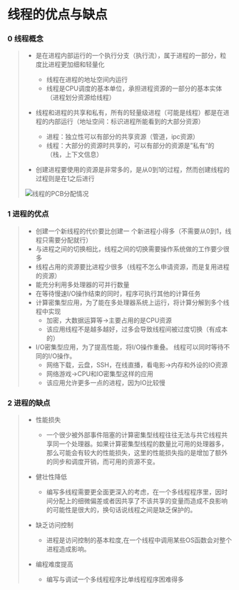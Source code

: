 # 线程的优点与缺点

### 0 线程概念

>- 是在进程内部运行的一个执行分支（执行流），属于进程的一部分，粒度比进程更加细和轻量化
>   - 线程在进程的地址空间内运行
>   - 线程是CPU调度的基本单位，承担进程资源的一部分的基本实体（进程划分资源给线程）
>
>- 线程和进程的共享和私有，所有的轻量级进程（可能是线程）都是在进程的内部运行（地址空间：标识进程所能看到的大部分资源）
>   - 进程：独立性可以有部分的共享资源（管道，ipc资源）
>   - 线程：大部分的资源时共享的，可以有部分的资源是”私有“的（栈，上下文信息）
>
>- 创建进程要使用的资源是非常多的，是从0到1的过程，然而创建线程的过程则是在1之后进行
>
>![线程的PCB分配情况](https://github.com/Lp700750/Blogs/assets/104414865/e69767e1-ad1d-42ea-9b3c-383094e9cd5c)

### 1 进程的优点

>- 创建一个新线程的代价要比创建一 个新进程小得多（不需要从0到1，线程只需要分配就行）
>- 与进程之间的切换相比，线程之间的切换需要操作系统做的工作要少很多
>- 线程占用的资源要比进程少很多（线程不怎么申请资源，而是复用进程的资源）
>- 能充分利用多处理器的可并行数量
>- 在等待慢速I/O操作结束的同时，程序可执行其他的计算任务
>- 计算密集型应用，为了能在多处理器系统上运行，将计算分解到多个线程中实现
>   - 加密，大数据运算等->主要占用的是CPU资源
>   - 该应用线程不是越多越好，过多会导致线程间被过度切换（有成本的）
>- I/O密集型应用，为了提高性能，将I/O操作重叠。 线程可以同时等待不同的I/O操作。
>   - 网络下载，云盘，SSH，在线直播，看电影->内存和外设的IO资源
>   - 网络游戏->CPU和IO密集型这样的应用
>   - 该应用允许更多一点的进程，因为IO比较慢

### 2 进程的缺点

>- 性能损失
>   - 一个很少被外部事件阻塞的计算密集型线程往往无法与共它线程共享同一个处理器。如果计算密集型线程的数量比可用的处理器多，那么可能会有较大的性能损失，这里的性能损失指的是增加了额外的同步和调度开销，而可用的资源不变。
>
>- 健壮性降低
>   - 编写多线程需要更全面更深入的考虑，在一个多线程程序里，因时间分配上的细微偏差或者因共享了不该共享的变量而造成不良影响的可能性是很大的，换句话说线程之间是缺乏保护的。
>
>- 缺乏访问控制
>   - 进程是访问控制的基本粒度,在一个线程中调用某些OS函数会对整个进程造成影响。
>
>- 编程难度提高
>   - 编写与调试一个多线程程序比单线程程序困难得多

